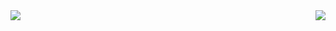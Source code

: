 <a href='#'>
<img align="center" src="https://github-readme-stats.vercel.app/api/top-langs/?username=Lsyhprum&layout=compact" />
<img align="right" src="https://github-readme-stats.vercel.app/api?username=Lsyhprum&show_icons=true&icon_color=CE1D2D&text_color=718096&bg_color=ffffff&hide_title=true" />
</a>


<!--
**Lsyhprum/Lsyhprum** is a ✨ _special_ ✨ repository because its `README.md` (this file) appears on your GitHub profile.

### Hi there 👋

Here are some ideas to get you started:

- 🔭 I’m currently working on ...
- 🌱 I’m currently learning ...
- 👯 I’m looking to collaborate on ...
- 🤔 I’m looking for help with ...
- 💬 Ask me about ...
- 📫 How to reach me: ...
- 😄 Pronouns: ...
- ⚡ Fun fact: ...
-->
